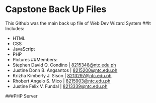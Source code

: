 # Capstone Back Up Files
This Github was the main back up file of Web Dev Wizard System
##It Includes:
* HTML
* CSS
* JavaScript
* PHP
* Pictures
##Members:
* Stephen David Q. Condino | 8215348@ntc.edu.ph
* Justine Donn B. Angsantos  | 8215200@ntc.edu.ph
* Krizha Kimberly J. Sison | 8213297@ntc.edu.ph
* Rhobert Angelo S. Mico | 8215903@ntc.edu.ph
* Justine Felix V. Fundal | 8213339@ntc.edu.ph

###PHP Server
